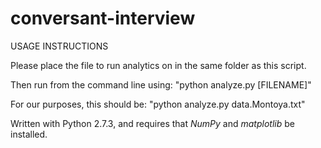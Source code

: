 # conversant-interview

USAGE INSTRUCTIONS

Please place the file to run analytics on in the same folder as this script.

Then run from the command line using: "python analyze.py [FILENAME]"

For our purposes, this should be: "python analyze.py data.Montoya.txt"


Written with Python 2.7.3, and requires that *NumPy* and *matplotlib* be installed.
